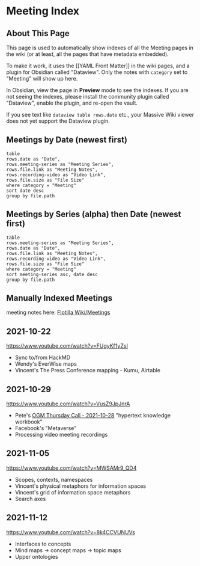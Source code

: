 # Meeting Index

## About This Page

This page is used to automatically show indexes of all the Meeting pages in the wiki (or at least, all the pages that have metadata embedded).

To make it work, it uses the [[YAML Front Matter]] in the wiki pages, and a plugin for Obsidian called "Dataview".  Only the notes with `category` set to "Meeting" will show up here.

In Obsidian, view the page in **Preview** mode to see the indexes. If you are not seeing the indexes, please install the community plugin called "Dataview", enable the plugin, and re-open the vault.

If you see text like `dataview table rows.date` etc., your Massive Wiki viewer does not yet support the Dataview plugin.

## Meetings by Date (newest first)

```dataview
table
rows.date as "Date",
rows.meeting-series as "Meeting Series",
rows.file.link as "Meeting Notes",
rows.recording-video as "Video Link",
rows.file.size as "File Size"
where category = "Meeting"
sort date desc
group by file.path
```


## Meetings by Series (alpha) then Date (newest first)

```dataview
table
rows.meeting-series as "Meeting Series",
rows.date as "Date",
rows.file.link as "Meeting Notes",
rows.recording-video as "Video Link",
rows.file.size as "File Size"
where category = "Meeting"
sort meeting-series asc, date desc
group by file.path
```

## Manually Indexed Meetings

meeting notes here: [Flotilla Wiki/Meetings](https://github.com/Flotilla-Tools-for-Connectors/Flotilla-Wiki/tree/main/Meetings)

## 2021-10-22

https://www.youtube.com/watch?v=FUgyKf1yZsI

- Sync to/from HackMD
- Wendy's EverWise maps
- Vincent's The Press Conference mapping - Kumu, Airtable

## 2021-10-29

https://www.youtube.com/watch?v=VusZ9JpJnrA

* Pete's [OGM Thursday Call - 2021-10-28](https://ogm-thursday-2021-10-28.openglobalmind.com/) "hypertext knowledge workbook"
* Facebook's "Metaverse"
* Processing video meeting recordings

## 2021-11-05

https://www.youtube.com/watch?v=MWSAMr9_QD4

* Scopes, contexts, namespaces
* Vincent's physical metaphors for information spaces
* Vincent's grid of information space metaphors
* Search axes

## 2021-11-12

https://www.youtube.com/watch?v=8k4CCVUNUVs

* Interfaces to concepts
* Mind maps -> concept maps -> topic maps
* Upper ontologies



